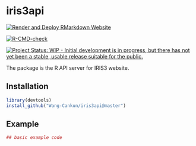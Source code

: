
<!-- README.md is generated from README.Rmd. Please edit that file -->

# iris3api

<!-- badges: start -->

[![Render and Deploy RMarkdown
Website](https://github.com/Wang-Cankun/iris3api/actions/workflows/main.yml/badge.svg)](https://github.com/Wang-Cankun/iris3api/actions/workflows/main.yml)

[![R-CMD-check](https://github.com/Wang-Cankun/iris3api/workflows/R-CMD-check/badge.svg)](https://github.com/Wang-Cankun/iris3api/actions)

[![Project Status: WIP - Initial development is in progress, but there
has not yet been a stable, usable release suitable for the
public.](https://www.repostatus.org/badges/latest/wip.svg)](https://www.repostatus.org/#wip)

<!-- badges: end -->

The package is the R API server for IRIS3 website.

## Installation

``` r
library(devtools)
install_github("Wang-Cankun/iris3api@master")
```

## Example

``` r
## basic example code
```
